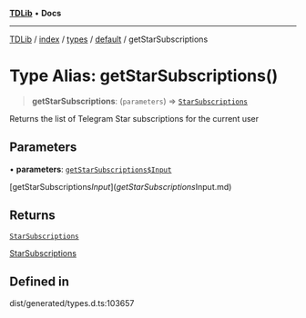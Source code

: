 [**TDLib**](../../../../../../README.md) • **Docs**

***

[TDLib](../../../../../../modules.md) / [index](../../../../../README.md) / [types](../../../README.md) / [default](../README.md) / getStarSubscriptions

# Type Alias: getStarSubscriptions()

> **getStarSubscriptions**: (`parameters`) => [`StarSubscriptions`](StarSubscriptions-1.md)

Returns the list of Telegram Star subscriptions for the current user

## Parameters

• **parameters**: [`getStarSubscriptions$Input`](getStarSubscriptions$Input.md)

[getStarSubscriptions$Input](getStarSubscriptions$Input.md)

## Returns

[`StarSubscriptions`](StarSubscriptions-1.md)

[StarSubscriptions](StarSubscriptions-1.md)

## Defined in

dist/generated/types.d.ts:103657
